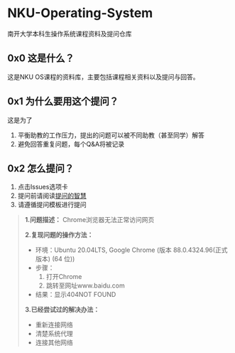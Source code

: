# NKU-Operating-System
南开大学本科生操作系统课程资料及提问仓库

## 0x0 这是什么？

这是NKU OS课程的资料库，主要包括课程相关资料以及提问与回答。

## 0x1 为什么要用这个提问？

这是为了
1. 平衡助教的工作压力，提出的问题可以被不同助教（甚至同学）解答
2. 避免回答重复问题，每个Q&A将被记录


## 0x2 怎么提问？

1. 点击Issues选项卡
2. 提问前请阅读[提问的智慧](https://github.com/ryanhanwu/How-To-Ask-Questions-The-Smart-Way/blob/main/README-zh_CN.md)
3. 请遵循提问模板进行提问

> **1.问题描述：** Chrome浏览器无法正常访问网页
> 
> **2.复现问题的操作方法：** 
> * 环境：Ubuntu 20.04LTS, Google Chrome (版本 88.0.4324.96(正式版本) (64 位))
> * 步骤：
>   1. 打开Chrome
>   2. 跳转至网址www.baidu.com
> * 结果：显示404NOT FOUND
> 
> 
> **3.已经尝试过的解决办法：**
> * 重新连接网络
> * 清楚系统代理
> * 连接其他网络
 

